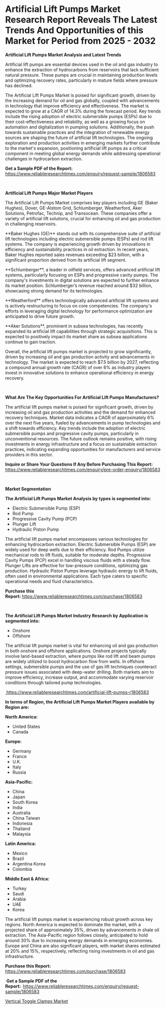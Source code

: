 <p><h1>Artificial Lift Pumps Market Research Report Reveals The Latest Trends And Opportunities of this Market for Period from 2025 - 2032</h1></p><p><strong>Artificial Lift Pumps Market Analysis and Latest Trends</strong></p>
<p><p>Artificial lift pumps are essential devices used in the oil and gas industry to enhance the extraction of hydrocarbons from reservoirs that lack sufficient natural pressure. These pumps are crucial in maintaining production levels and optimizing recovery rates, particularly in mature fields where pressure has declined.</p><p>The Artificial Lift Pumps Market is poised for significant growth, driven by the increasing demand for oil and gas globally, coupled with advancements in technology that improve efficiency and effectiveness. The market is expected to grow at a CAGR of 14.3% during the forecast period. Key trends include the rising adoption of electric submersible pumps (ESPs) due to their cost-effectiveness and reliability, as well as a growing focus on automation and digitalization in pumping solutions. Additionally, the push towards sustainable practices and the integration of renewable energy sources are shaping the future of artificial lift technologies. The ongoing exploration and production activities in emerging markets further contribute to the market's expansion, positioning artificial lift pumps as a critical component in meeting global energy demands while addressing operational challenges in hydrocarbon extraction.</p></p>
<p><strong>Get a Sample PDF of the Report:&nbsp;</strong> <a href="https://www.reliableresearchtimes.com/enquiry/request-sample/1806583?utm_campaign=2237&utm_medium=2&utm_source=Github&utm_content=ia&utm_term=10042025&utm_id=artificial-lift-pumps">https://www.reliableresearchtimes.com/enquiry/request-sample/1806583</a></p>
<p>&nbsp;</p>
<p><strong>Artificial Lift Pumps Major Market Players</strong></p>
<p><p>The Artificial Lift Pumps Market comprises key players including GE (Baker Hughes), Dover, GE-Alstom Grid, Schlumberger, Weatherford, Aker Solutions, Petrofac, Technip, and Transocean. These companies offer a variety of artificial lift solutions, crucial for enhancing oil and gas production in challenging reservoirs.</p><p>**Baker Hughes (GE)** stands out with its comprehensive suite of artificial lift technologies including electric submersible pumps (ESPs) and rod lift systems. The company is experiencing growth driven by innovations in efficiency and sustainability practices in oil extraction. In recent years, Baker Hughes reported sales revenues exceeding $23 billion, with a significant proportion derived from its artificial lift segment.</p><p>**Schlumberger**, a leader in oilfield services, offers advanced artificial lift systems, particularly focusing on ESPs and progressive cavity pumps. The company's investments in digital solutions are expected to further enhance its market position. Schlumberger’s revenue reached around $32 billion, showcasing strong demand for its technologies.</p><p>**Weatherford** offers technologically advanced artificial lift systems and is actively restructuring to focus on core competencies. The company's efforts in leveraging digital technology for performance optimization are anticipated to drive future growth.</p><p>**Aker Solutions**, prominent in subsea technologies, has recently expanded its artificial lift capabilities through strategic acquisitions. This is expected to positively impact its market share as subsea applications continue to gain traction.</p><p>Overall, the artificial lift pumps market is projected to grow significantly, driven by increasing oil and gas production activity and advancements in technology. The market is expected to reach $7.5 billion by 2027, reflecting a compound annual growth rate (CAGR) of over 6% as industry players invest in innovative solutions to enhance operational efficiency in energy recovery.</p></p>
<p>&nbsp;</p>
<p><strong>What Are The Key Opportunities For Artificial Lift Pumps Manufacturers?</strong></p>
<p><p>The artificial lift pumps market is poised for significant growth, driven by increasing oil and gas production activities and the demand for enhanced recovery techniques. Market data indicates a CAGR of approximately 6% over the next five years, fueled by advancements in pump technologies and a shift towards efficiency. Key trends include the adoption of electric submersible pumps and progressive cavity pumps, particularly in unconventional resources. The future outlook remains positive, with rising investments in energy infrastructure and a focus on sustainable extraction practices, indicating expanding opportunities for manufacturers and service providers in this sector.</p></p>
<p><strong>Inquire or Share Your Questions If Any Before Purchasing This Report:</strong> <a href="https://www.reliableresearchtimes.com/enquiry/pre-order-enquiry/1806583?utm_campaign=2237&utm_medium=2&utm_source=Github&utm_content=ia&utm_term=10042025&utm_id=artificial-lift-pumps">https://www.reliableresearchtimes.com/enquiry/pre-order-enquiry/1806583</a></p>
<p>&nbsp;</p>
<p><strong>Market Segmentation</strong></p>
<p><strong>The Artificial Lift Pumps Market Analysis by types is segmented into:</strong></p>
<p><ul><li>Electric Submersible Pump (ESP)</li><li>Rod Pump</li><li>Progressive Cavity Pump (PCP)</li><li>Plunger Lift</li><li>Hydraulic Piston Pump</li></ul></p>
<p><p>The artificial lift pumps market encompasses various technologies for enhancing hydrocarbon extraction. Electric Submersible Pumps (ESP) are widely used for deep wells due to their efficiency. Rod Pumps utilize mechanical rods to lift fluids, suitable for moderate depths. Progressive Cavity Pumps (PCP) excel in handling viscous fluids with a steady flow. Plunger Lifts are effective for low-pressure conditions, optimizing gas production. Hydraulic Piston Pumps leverage hydraulic energy to lift fluids, often used in environmental applications. Each type caters to specific operational needs and fluid characteristics.</p></p>
<p><strong>Purchase this Report:&nbsp;</strong><a href="https://www.reliableresearchtimes.com/purchase/1806583?utm_campaign=2237&utm_medium=2&utm_source=Github&utm_content=ia&utm_term=10042025&utm_id=artificial-lift-pumps">https://www.reliableresearchtimes.com/purchase/1806583</a></p>
<p>&nbsp;</p>
<p><strong>The Artificial Lift Pumps Market Industry Research by Application is segmented into:</strong></p>
<p><ul><li>Onshore</li><li>Offshore</li></ul></p>
<p><p>The artificial lift pumps market is vital for enhancing oil and gas production in both onshore and offshore applications. Onshore projects typically involve land-based extraction, where pumps like rod lift and beam pumps are widely utilized to boost hydrocarbon flow from wells. In offshore settings, submersible pumps and the use of gas lift techniques counteract pressure issues associated with deep-water drilling. Both markets aim to improve efficiency, increase output, and accommodate varying reservoir conditions through tailored pump technologies.</p></p>
<p><a href="https://www.reliableresearchtimes.com/artificial-lift-pumps-r1806583?utm_campaign=2237&utm_medium=2&utm_source=Github&utm_content=ia&utm_term=10042025&utm_id=artificial-lift-pumps">&nbsp;https://www.reliableresearchtimes.com/artificial-lift-pumps-r1806583</a></p>
<p><strong>In terms of Region, the Artificial Lift Pumps Market Players available by Region are:</strong></p>
<p>
    <p> <strong> North America: </strong>
        <ul>
            <li>United States</li>
            <li>Canada</li>
        </ul>
        </p> 
    <p> <strong> Europe: </strong>
        <ul>
            <li>Germany</li>
            <li>France</li>
            <li>U.K.</li>
            <li>Italy</li>
            <li>Russia</li>
        </ul>
        </p> 
    <p> <strong> Asia-Pacific: </strong>
        <ul>
            <li>China</li>
            <li>Japan</li>
            <li>South Korea</li>
            <li>India</li>
            <li>Australia</li>
            <li>China Taiwan</li>
            <li>Indonesia</li>
            <li>Thailand</li>
            <li>Malaysia</li>
        </ul>
        </p> 
    <p> <strong> Latin America: </strong>
        <ul>
            <li>Mexico</li>
            <li>Brazil</li>
            <li>Argentina Korea</li>
            <li>Colombia</li>
        </ul>
        </p> 
    <p> <strong> Middle East & Africa: </strong>
        <ul>
            <li>Turkey</li>
            <li>Saudi</li>
            <li>Arabia</li>
            <li>UAE</li>
            <li>Korea</li>
        </ul>
    </p>
    </p>
<p><p>The artificial lift pumps market is experiencing robust growth across key regions. North America is expected to dominate the market, with a projected share of approximately 35%, driven by advancements in shale oil extraction. The Asia-Pacific region follows closely, anticipated to hold around 30% due to increasing energy demands in emerging economies. Europe and China are also significant players, with market shares estimated at 20% and 15%, respectively, reflecting rising investments in oil and gas infrastructure.</p></p>
<p><strong>Purchase this Report: </strong><a href="https://www.reliableresearchtimes.com/purchase/1806583?utm_campaign=2237&utm_medium=2&utm_source=Github&utm_content=ia&utm_term=10042025&utm_id=artificial-lift-pumps">https://www.reliableresearchtimes.com/purchase/1806583</a></p>
<p>&nbsp;<strong>Get a Sample PDF of the Report:&nbsp;&nbsp;</strong><a href="https://www.reliableresearchtimes.com/enquiry/request-sample/1806583?utm_campaign=2237&utm_medium=2&utm_source=Github&utm_content=ia&utm_term=10042025&utm_id=artificial-lift-pumps">https://www.reliableresearchtimes.com/enquiry/request-sample/1806583</a></p>
<p><strong></strong></p>
<p><p><a href="https://github.com/maclarensidney/Market-Research-Report-List-1/blob/main/vertical-toggle-clamps-market.md?utm_campaign=2237&utm_medium=2&utm_source=Github&utm_content=ia&utm_term=10042025&utm_id=artificial-lift-pumps">Vertical Toggle Clamps Market</a></p></p>